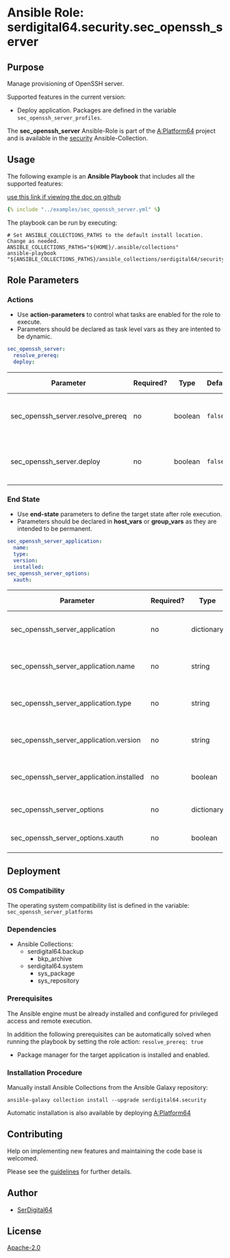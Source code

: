 # Ansible Role: serdigital64.security.sec_openssh_server

## Purpose

Manage provisioning of OpenSSH server.

Supported features in the current version:

- Deploy application. Packages are defined in the variable `sec_openssh_server_profiles`.

The **sec_openssh_server** Ansible-Role is part of the [A:Platform64](https://github.com/aplatform64/aplatform64) project and is available in the [security](https://aplatform64.readthedocs.io/en/latest/collections/security) Ansible-Collection.

## Usage

The following example is an **Ansible Playbook** that includes all the supported features:

[use this link if viewing the doc on github](https://github.com/aplatform64/security/blob/main/playbooks/sec_openssh_server.yml)

```yaml
{% include "../examples/sec_openssh_server.yml" %}
```

The playbook can be run by executing:

```shell
# Set ANSIBLE_COLLECTIONS_PATHS to the default install location. Change as needed.
ANSIBLE_COLLECTIONS_PATHS="${HOME}/.ansible/collections"
ansible-playbook "${ANSIBLE_COLLECTIONS_PATHS}/ansible_collections/serdigital64/security/playbooks/sec_openssh_server.yml"
```

## Role Parameters

### Actions

- Use **action-parameters** to control what tasks are enabled for the role to execute.
- Parameters should be declared as task level vars as they are intented to be dynamic.

```yaml
sec_openssh_server:
  resolve_prereq:
  deploy:
```

| Parameter                         | Required? | Type    | Default | Purpose / Value                            |
| --------------------------------- | --------- | ------- | ------- | ------------------------------------------ |
| sec_openssh_server.resolve_prereq | no        | boolean | `false` | Enable automatic resolution of prequisites |
| sec_openssh_server.deploy         | no        | boolean | `false` | Enable installation of application package |

### End State

- Use **end-state** parameters to define the target state after role execution.
- Parameters should be declared in **host_vars** or **group_vars** as they are intended to be permanent.

```yaml
sec_openssh_server_application:
  name:
  type:
  version:
  installed:
sec_openssh_server_options:
  xauth:
```

| Parameter                                | Required? | Type       | Default            | Purpose / Value                    |
| ---------------------------------------- | --------- | ---------- | ------------------ | ---------------------------------- |
| sec_openssh_server_application           | no        | dictionary |                    | Set application package end state  |
| sec_openssh_server_application.name      | no        | string     | `"openssh_server"` | Select application package name    |
| sec_openssh_server_application.type      | no        | string     | `"distro"`         | Select application package type    |
| sec_openssh_server_application.version   | no        | string     | `"latest"`         | Select application package version |
| sec_openssh_server_application.installed | no        | boolean    | `true`             | Set application package end state  |
| sec_openssh_server_options               | no        | dictionary |                    | Select optional components         |
| sec_openssh_server_options.xauth         | no        | boolean    | `false`            | Enable XAuth support               |

## Deployment

### OS Compatibility

The operating system compatibility list is defined in the variable: `sec_openssh_server_platforms`

### Dependencies

- Ansible Collections:
  - serdigital64.backup
    - bkp_archive
  - serdigital64.system
    - sys_package
    - sys_repository

### Prerequisites

The Ansible engine must be already installed and configured for privileged access and remote execution.

In addition the following prerequisites can be automatically solved when running the playbook by setting the role action: `resolve_prereq: true`

- Package manager for the target application is installed and enabled.

### Installation Procedure

Manually install Ansible Collections from the Ansible Galaxy repository:

```shell
ansible-galaxy collection install --upgrade serdigital64.security
```

Automatic installation is also available by deploying [A:Platform64](https://aplatform64.readthedocs.io/en/latest/#deployment)

## Contributing

Help on implementing new features and maintaining the code base is welcomed.

Please see the [guidelines](https://aplatform64.readthedocs.io/en/latest/CONTRIBUTING.md) for further details.

## Author

- [SerDigital64](https://serdigital64.github.io/)

## License

[Apache-2.0](https://www.apache.org/licenses/LICENSE-2.0.txt)
